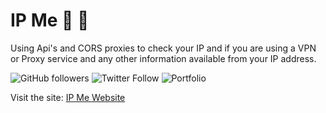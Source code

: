 ﻿# IP Me :eyes: :satellite: 

Using Api's and CORS proxies to check your IP and if you are using a VPN or Proxy service and any other information available from your IP address.

![GitHub followers](https://img.shields.io/github/followers/alexleybourne?style=flat&logo=github) ![Twitter Follow](https://img.shields.io/twitter/follow/AlexLeybourne?&style=flat&logo=twitter&logoColor=white) ![Portfolio](https://img.shields.io/badge/Portfolio-AlexLeybourne.com%20-blue?style=flat&logo=google-chrome&logoColor=white&link=http://alexleybourne.com)



Visit the site: 
[IP Me Website](https://alexleybourne.github.io/IPme/)

